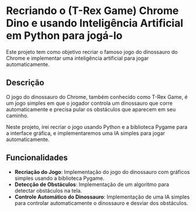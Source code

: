 # Recriando o (T-Rex Game) Chrome Dino e usando Inteligência Artificial em Python para jogá-lo

Este projeto tem como objetivo recriar o famoso jogo do dinossauro do Chrome e implementar uma inteligência artificial para jogar automaticamente.

## Descrição

O jogo do dinossauro do Chrome, também conhecido como T-Rex Game, é um jogo simples em que o jogador controla um dinossauro que corre automaticamente e precisa pular os obstáculos que aparecem em seu caminho.

Neste projeto, irei recriar o jogo usando Python e a biblioteca Pygame para a interface gráfica, e implementaremos uma IA simples para jogar automaticamente.

## Funcionalidades

- **Recriação do Jogo**: Implementação do jogo do dinossauro com gráficos simples usando a biblioteca Pygame.
- **Detecção de Obstáculos**: Implementação de um algoritmo para detectar obstáculos na tela.
- **Controle Automático do Dinossauro**: Implementação de uma IA simples para controlar automaticamente o dinossauro e desviar dos obstáculos.

